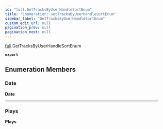 ```yaml
---
id: "full.GetTracksByUserHandleSortEnum"
title: "Enumeration: GetTracksByUserHandleSortEnum"
sidebar_label: "GetTracksByUserHandleSortEnum"
custom_edit_url: null
pagination_prev: null
pagination_next: null
---
```


[full](../namespaces/full.md).GetTracksByUserHandleSortEnum

**`export`**

## Enumeration Members

### Date

 **Date**

___

### Plays

 **Plays**

